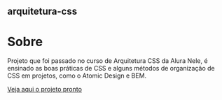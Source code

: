 ## arquitetura-css

# Sobre
Projeto que foi passado no curso de Arquitetura CSS da Alura 
Nele, é ensinado as boas práticas de CSS e alguns métodos de 
organização de CSS em projetos, como o Atomic Design e BEM.

[Veja aqui o projeto pronto](https://rafa-tm.github.io/Arquitetura-CSS/)
